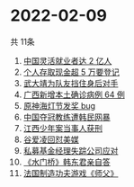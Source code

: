 # 2022-02-09
  共 11条

  <!-- BEGIN -->
  <!-- 最后更新时间:Wed Feb 09 2022 21:09:37 GMT+0000 (Coordinated Universal Time) -->
  1. [中国灵活就业者达 2 亿人](https://www.zhihu.com/search?q=灵活就业者)
1. [个人存取现金超 5 万要登记](https://www.zhihu.com/search?q=个人存取)
1. [武大靖为队友挡住身后对手](https://www.zhihu.com/search?q=武大靖)
1. [广西新增本土确诊病例 64 例](https://www.zhihu.com/search?q=广西疫情)
1. [原神海灯节发奖 bug](https://www.zhihu.com/search?q=原神)
1. [中国夺冠教练遭韩民网暴](https://www.zhihu.com/search?q=中国教练遭韩民网暴)
1. [江西少年案当事人获刑](https://www.zhihu.com/search?q=江西少年案)
1. [谷爱凌回怼美媒](https://www.zhihu.com/search?q=谷爱凌回怼美媒)
1. [私募基金经理失踪公司应对](https://www.zhihu.com/search?q=私募基金经理失踪)
1. [《水门桥》韩东君亲自答](https://www.zhihu.com/search?q=水门桥)
1. [法国制造功夫游戏《师父》](https://www.zhihu.com/search?q=师父游戏)
  <!-- END -->
  